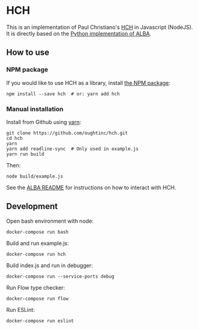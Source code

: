 # HCH

This is an implementation of Paul Christiano's [HCH](https://ai-alignment.com/strong-hch-bedb0dc08d4e) in Javascript (NodeJS). It is directly based on the [Python implementation of ALBA](https://github.com/paulfchristiano/alba/).

## How to use

### NPM package

If you would like to use HCH as a library, install [the NPM package](https://www.npmjs.com/package/hch):

    npm install --save hch  # or: yarn add hch

### Manual installation

Install from Github using [yarn](https://yarnpkg.com/):

    git clone https://github.com/oughtinc/hch.git
    cd hch
    yarn
    yarn add readline-sync  # Only used in example.js
    yarn run build

Then:

    node build/example.js

See the [ALBA README](https://github.com/paulfchristiano/alba/blob/master/README.md#using-hch) for instructions on how to interact with HCH.

## Development

Open bash environment with node:

    docker-compose run bash

Build and run example.js:

    docker-compose run hch

Build index.js and run in debugger:

    docker-compose run --service-ports debug

Run Flow type checker:

    docker-compose run flow
    
Run ESLint:

    docker-compose run eslint
